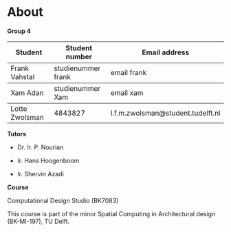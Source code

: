 # About


**Group 4**</p><p>
<table><thead><tr class="header"><th>Student</th><th>Student number</th><th>Email address</th></tr></thead><tbody><tr 
class="odd"><td>Frank Vahstal</td><td>studienummer frank</td><td>email frank</th></tr></thead><tbody><tr 
class="odd"><td>Xam Adan</td><td>studienummer Xam</td><td>email xam</th></tr></thead><tbody><tr 
class="odd"><td>Lotte Zwolsman</td><td> 4843827 </td><td>l.f.m.zwolsman@student.tudelft.nl</td></tr><tr></tbody></table>



**Tutors**</p><p>

* Dr. Ir. P. Nourian

* Ir. Hans Hoogenboom

* Ir. Shervin Azadi




**Course**</p><p>
Computational Design Studio (BK7083)</p><p>
This course is part of the minor Spatial Computing in Architectural design (BK-MI-197), TU Delft. 

